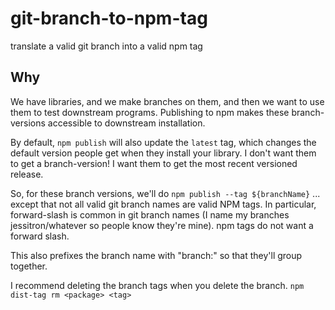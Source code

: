 # git-branch-to-npm-tag

translate a valid git branch into a valid npm tag

## Why

We have libraries, and we make branches on them, and then we want to use them to test downstream programs. Publishing to npm makes these branch-versions accessible to downstream installation.

By default, `npm publish` will also update the `latest` tag, which changes the default version people get when they install your library. I don't want them to get a branch-version! I want them to get the most recent versioned release.

So, for these branch versions, we'll do `npm publish --tag ${branchName}` ... except that not all valid git branch names are valid NPM tags. In particular, forward-slash is common in git branch names (I name my branches jessitron/whatever so people know they're mine). npm tags do not want a forward slash.

This also prefixes the branch name with "branch:" so that they'll group together.

I recommend deleting the branch tags when you delete the branch. `npm dist-tag rm <package> <tag>`
